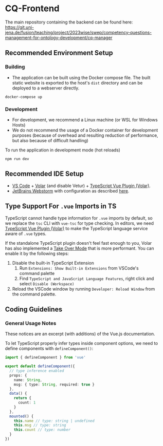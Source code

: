 # CQ-Frontend

The main repository containing the backend can be found here: https://git.uni-jena.de/fusion/teaching/project/2023wise/swep/competency-questions-management-for-ontology-development/cq-manager

## Recommended Environment Setup

### Building
- The application can be built using the Docker compose file. The built static website is exported to the host's `dist` 
   directory and can be deployed to a webserver directly.

```shell
docker-compose up
```

### Development
- For development, we recommend a Linux machine (or WSL for Windows Hosts)
- We do not recommend the usage of a Docker container for development purposes (because of overhead and resulting 
   reduction of performance, but also because of difficult handling)

To run the application in development mode (hot reloads)
```shell
npm run dev
```

## Recommended IDE Setup

- [VS Code](https://code.visualstudio.com/) + [Volar](https://marketplace.visualstudio.com/items?itemName=Vue.volar) (and disable Vetur) + [TypeScript Vue Plugin (Volar)](https://marketplace.visualstudio.com/items?itemName=Vue.vscode-typescript-vue-plugin).
- [JetBrains Webstorm](https://www.jetbrains.com/webstorm/) with configuration as described [here](https://vuejs.org/guide/typescript/overview.html).

## Type Support For `.vue` Imports in TS

TypeScript cannot handle type information for `.vue` imports by default, so we replace the `tsc` CLI with `vue-tsc` for type checking. In editors, we need [TypeScript Vue Plugin (Volar)](https://marketplace.visualstudio.com/items?itemName=Vue.vscode-typescript-vue-plugin) to make the TypeScript language service aware of `.vue` types.

If the standalone TypeScript plugin doesn't feel fast enough to you, Volar has also implemented a [Take Over Mode](https://github.com/johnsoncodehk/volar/discussions/471#discussioncomment-1361669) that is more performant. You can enable it by the following steps:

1. Disable the built-in TypeScript Extension
   1. Run `Extensions: Show Built-in Extensions` from VSCode's command palette
   2. Find `TypeScript and JavaScript Language Features`, right click and select `Disable (Workspace)`
2. Reload the VSCode window by running `Developer: Reload Window` from the command palette.


## Coding Guidelines

### General Usage Notes
These notices are an excerpt (with additions) of the Vue.js documentation.

To let TypeScript properly infer types inside component options, we need to define components with `defineComponent()`:

```typescript
import { defineComponent } from 'vue'

export default defineComponent({
  // type inference enabled
  props: {
    name: String,
    msg: { type: String, required: true }
  },
  data() {
    return {
      count: 1
    }
  },
  mounted() {
    this.name // type: string | undefined
    this.msg // type: string
    this.count // type: number
  }
})
```
